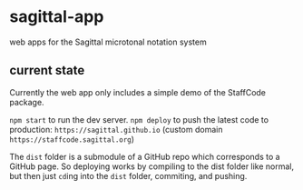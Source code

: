 # sagittal-app

web apps for the Sagittal microtonal notation system

## current state

Currently the web app only includes a simple demo of the StaffCode package.

`npm start` to run the dev server.
`npm deploy` to push the latest code to production: `https://sagittal.github.io` (custom domain `https://staffcode.sagittal.org`)

The `dist` folder is a submodule of a GitHub repo which corresponds to a GitHub page. So deploying works by compiling to the dist folder like normal, but then just `cd`ing into the `dist` folder, commiting, and pushing.

